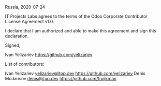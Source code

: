 Russia, 2020-07-24

IT Projects Labs agrees to the terms of the Odoo Corporate Contributor License
Agreement v1.0.

I declare that I am authorized and able to make this agreement and sign this
declaration.

Signed,

Ivan Yelizariev https://github.com/yelizariev

List of contributors:

Ivan Yelizariev yelizariev@itpp.dev https://github.com/yelizariev
Denis Mudarisov denis@itpp.dev https://github.com/trojikman
